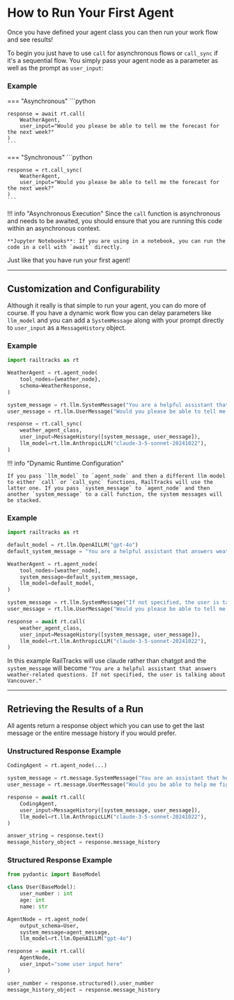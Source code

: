 # How to Run Your First Agent

Once you have defined your agent class you can then run your work flow and see results!

To begin you just have to use `call` for asynchronous flows or `call_sync` if it's a sequential flow. You simply pass your agent node as a parameter as well as the prompt as `user_input`:


### Example
=== "Asynchronous"
    ```python

    response = await rt.call(
        WeatherAgent,
        user_input="Would you please be able to tell me the forecast for the next week?"
    )
    ```

=== "Synchronous"
    ```python

    response = rt.call_sync(
        WeatherAgent,
        user_input="Would you please be able to tell me the forecast for the next week?"
    )
    ```

!!! info "Asynchronous Execution"
    Since the `call` function is asynchronous and needs to be awaited, you should ensure that you are running this code within an asynchronous context.

    **Jupyter Notebooks**: If you are using in a notebook, you can run the code in a cell with `await` directly.

Just like that you have run your first agent!

---

## Customization and Configurability

Although it really is that simple to run your agent, you can do more of course. If you have a dynamic work flow you can delay parameters like `llm_model` and you can add a `SystemMessage` along with your prompt directly to `user_input` as a `MessageHistory` object.

### Example
```python
import railtracks as rt

WeatherAgent = rt.agent_node(
    tool_nodes={weather_node},
    schema=WeatherResponse, 
)

system_message = rt.llm.SystemMessage("You are a helpful assistant that answers weather-related questions.")
user_message = rt.llm.UserMessage("Would you please be able to tell me the forecast for the next week?")

response = rt.call_sync(
    weather_agent_class,
    user_input=MessageHistory([system_message, user_message]),
    llm_model=rt.llm.AnthropicLLM("claude-3-5-sonnet-20241022"),
)
```

!!! info "Dynamic Runtime Configuration"

    If you pass `llm_model` to `agent_node` and then a different llm model to either `call` or `call_sync` functions, RailTracks will use the latter one. If you pass `system_message` to `agent_node` and then another `system_message` to a call function, the system messages will be stacked.

### Example
```python
import railtracks as rt

default_model = rt.llm.OpenAILLM("gpt-4o")
default_system_message = "You are a helpful assistant that answers weather-related questions."

WeatherAgent = rt.agent_node(
    tool_nodes=[weather_node],
    system_message=default_system_message,
    llm_model=default_model,
)

system_message = rt.llm.SystemMessage("If not specified, the user is talking about Vancouver.")
user_message = rt.llm.UserMessage("Would you please be able to tell me the forecast for the next week?")

response = await rt.call(
    weather_agent_class,
    user_input=MessageHistory([system_message, user_message]),
    llm_model=rt.llm.AnthropicLLM("claude-3-5-sonnet-20241022"),
)
```
In this example RailTracks will use claude rather than chatgpt and the `system_message` will become
`"You are a helpful assistant that answers weather-related questions. If not specified, the user is talking about Vancouver."`

---

## Retrieving the Results of a Run

All agents return a response object which you can use to get the last message or the entire message history if you would prefer.

### Unstructured Response Example
```python
CodingAgent = rt.agent_node(...)

system_message = rt.message.SystemMessage("You are an assistant that helps users write code and learn about coding.")
user_message = rt.message.UserMessage("Would you be able to help me figure out a good solution to running agentic flows?")

response = await rt.call(
    CodingAgent,
    user_input=MessageHistory([system_message, user_message]),
    llm_model=rt.llm.AnthropicLLM("claude-3-5-sonnet-20241022"),
)

answer_string = response.text()
message_history_object = response.message_history
```

### Structured Response Example
```python
from pydantic import BaseModel

class User(BaseModel):
    user_number : int
    age: int
    name: str

AgentNode = rt.agent_node(
    output_schema=User,
    system_message=agent_message,
    llm_model=rt.llm.OpenAILLM("gpt-4o")

response = await rt.call(
    AgentNode,
    user_input="some user input here"
)

user_number = response.structured().user_number
message_history_object = response.message_history
```


